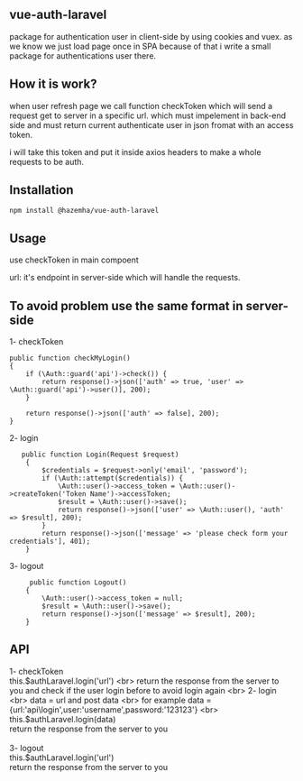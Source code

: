 ## vue-auth-laravel
package for authentication  user in client-side by using cookies and vuex.
as we know  we just load page once in SPA because of that i write a small package for authentications user there.

## How it is work?
when user refresh page we call function checkToken which will send a request get to server in a specific url.
which must impelement in back-end side and  must return current authenticate user in json fromat with an access token.
 
i will take this token  and put it inside axios headers to make a whole requests to be auth.

## Installation
  `npm install @hazemha/vue-auth-laravel`


## Usage
use checkToken in main compoent

url: it's endpoint in server-side which will handle the requests.

## To avoid problem use the same format in server-side

 1- checkToken
 
    public function checkMyLogin()
    {
        if (\Auth::guard('api')->check()) {
            return response()->json(['auth' => true, 'user' => \Auth::guard('api')->user()], 200);
        }

        return response()->json(['auth' => false], 200);
    }
    
2- login
```
   public function Login(Request $request)
    {
        $credentials = $request->only('email', 'password');
        if (\Auth::attempt($credentials)) {
            \Auth::user()->access_token = \Auth::user()->createToken('Token Name')->accessToken;
            $result = \Auth::user()->save();
            return response()->json(['user' => \Auth::user(), 'auth' => $result], 200);
        }
        return response()->json(['message' => 'please check form your credentials'], 401);
    }
```
3- logout
```
     public function Logout()
    {
        \Auth::user()->access_token = null;
        $result = \Auth::user()->save();
        return response()->json(['message' => $result], 200);
    }
```
   
    




## API
1- checkToken <br>
    this.$authLaravel.login('url')  <br>
    return the response from the server to you and check if the user login before to avoid login again <br>
2- login  <br>
          data = url and post data  <br>
          for example data ={url:'api\login',user:'username',password:'123123'}  <br>
      this.$authLaravel.login(data)   <br> 
      return the response from the server to you  <br>
  <br>
3- logout  <br>
      this.$authLaravel.login('url')   <br>
      return the response from the server to you  <br>
